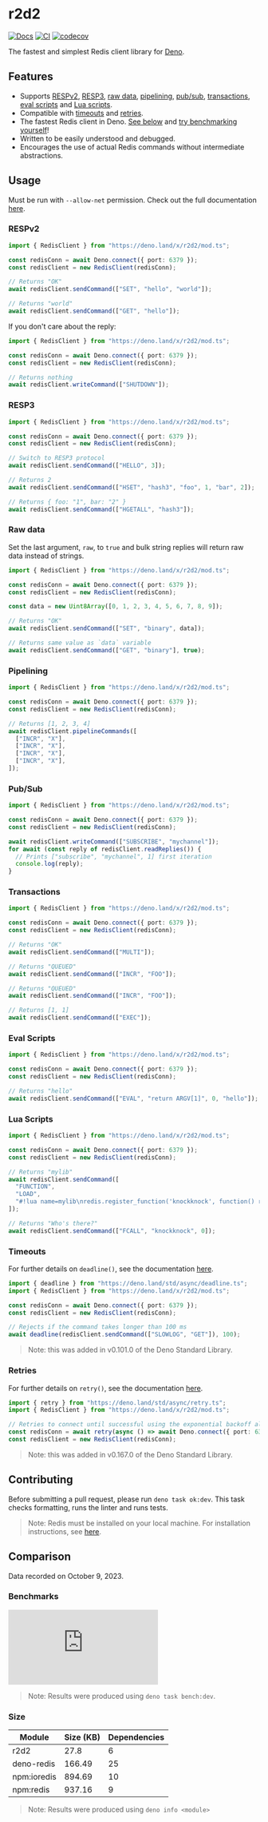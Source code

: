 # r2d2

[![Docs](https://doc.deno.land/badge.svg)](https://doc.deno.land/https://deno.land/x/r2d2/mod.ts)
[![CI](https://github.com/iuioiua/r2d2/actions/workflows/ci.yml/badge.svg)](https://github.com/iuioiua/r2d2/actions/workflows/ci.yml)
[![codecov](https://codecov.io/gh/iuioiua/r2d2/branch/main/graph/badge.svg?token=8IDAVSL014)](https://codecov.io/gh/iuioiua/r2d2)

The fastest and simplest Redis client library for [Deno](https://deno.land/).

## Features

- Supports [RESPv2](#respv2), [RESP3](#resp3), [raw data](#raw-data),
  [pipelining](#pipelining), [pub/sub](#pubsub), [transactions](#transactions),
  [eval scripts](#eval-script) and [Lua scripts](#lua-script).
- Compatible with [timeouts](#timeouts) and [retries](#retries).
- The fastest Redis client in Deno. [See below](#benchmarks) and
  [try benchmarking yourself](#contributing)!
- Written to be easily understood and debugged.
- Encourages the use of actual Redis commands without intermediate abstractions.

## Usage

Must be run with `--allow-net` permission. Check out the full documentation
[here](https://doc.deno.land/https://deno.land/x/r2d2/mod.ts).

### RESPv2

```ts
import { RedisClient } from "https://deno.land/x/r2d2/mod.ts";

const redisConn = await Deno.connect({ port: 6379 });
const redisClient = new RedisClient(redisConn);

// Returns "OK"
await redisClient.sendCommand(["SET", "hello", "world"]);

// Returns "world"
await redisClient.sendCommand(["GET", "hello"]);
```

If you don't care about the reply:

```ts
import { RedisClient } from "https://deno.land/x/r2d2/mod.ts";

const redisConn = await Deno.connect({ port: 6379 });
const redisClient = new RedisClient(redisConn);

// Returns nothing
await redisClient.writeCommand(["SHUTDOWN"]);
```

### RESP3

```ts
import { RedisClient } from "https://deno.land/x/r2d2/mod.ts";

const redisConn = await Deno.connect({ port: 6379 });
const redisClient = new RedisClient(redisConn);

// Switch to RESP3 protocol
await redisClient.sendCommand(["HELLO", 3]);

// Returns 2
await redisClient.sendCommand(["HSET", "hash3", "foo", 1, "bar", 2]);

// Returns { foo: "1", bar: "2" }
await redisClient.sendCommand(["HGETALL", "hash3"]);
```

### Raw data

Set the last argument, `raw`, to `true` and bulk string replies will return raw
data instead of strings.

```ts
import { RedisClient } from "https://deno.land/x/r2d2/mod.ts";

const redisConn = await Deno.connect({ port: 6379 });
const redisClient = new RedisClient(redisConn);

const data = new Uint8Array([0, 1, 2, 3, 4, 5, 6, 7, 8, 9]);

// Returns "OK"
await redisClient.sendCommand(["SET", "binary", data]);

// Returns same value as `data` variable
await redisClient.sendCommand(["GET", "binary"], true);
```

### Pipelining

```ts
import { RedisClient } from "https://deno.land/x/r2d2/mod.ts";

const redisConn = await Deno.connect({ port: 6379 });
const redisClient = new RedisClient(redisConn);

// Returns [1, 2, 3, 4]
await redisClient.pipelineCommands([
  ["INCR", "X"],
  ["INCR", "X"],
  ["INCR", "X"],
  ["INCR", "X"],
]);
```

### Pub/Sub

```ts
import { RedisClient } from "https://deno.land/x/r2d2/mod.ts";

const redisConn = await Deno.connect({ port: 6379 });
const redisClient = new RedisClient(redisConn);

await redisClient.writeCommand(["SUBSCRIBE", "mychannel"]);
for await (const reply of redisClient.readReplies()) {
  // Prints ["subscribe", "mychannel", 1] first iteration
  console.log(reply);
}
```

### Transactions

```ts
import { RedisClient } from "https://deno.land/x/r2d2/mod.ts";

const redisConn = await Deno.connect({ port: 6379 });
const redisClient = new RedisClient(redisConn);

// Returns "OK"
await redisClient.sendCommand(["MULTI"]);

// Returns "QUEUED"
await redisClient.sendCommand(["INCR", "FOO"]);

// Returns "QUEUED"
await redisClient.sendCommand(["INCR", "FOO"]);

// Returns [1, 1]
await redisClient.sendCommand(["EXEC"]);
```

### Eval Scripts

```ts
import { RedisClient } from "https://deno.land/x/r2d2/mod.ts";

const redisConn = await Deno.connect({ port: 6379 });
const redisClient = new RedisClient(redisConn);

// Returns "hello"
await redisClient.sendCommand(["EVAL", "return ARGV[1]", 0, "hello"]);
```

### Lua Scripts

```ts
import { RedisClient } from "https://deno.land/x/r2d2/mod.ts";

const redisConn = await Deno.connect({ port: 6379 });
const redisClient = new RedisClient(redisConn);

// Returns "mylib"
await redisClient.sendCommand([
  "FUNCTION",
  "LOAD",
  "#!lua name=mylib\nredis.register_function('knockknock', function() return 'Who\\'s there?' end)",
]);

// Returns "Who's there?"
await redisClient.sendCommand(["FCALL", "knockknock", 0]);
```

### Timeouts

For further details on `deadline()`, see the documentation
[here](https://deno.land/std/async/deadline.ts?s=deadline).

```ts
import { deadline } from "https://deno.land/std/async/deadline.ts";
import { RedisClient } from "https://deno.land/x/r2d2/mod.ts";

const redisConn = await Deno.connect({ port: 6379 });
const redisClient = new RedisClient(redisConn);

// Rejects if the command takes longer than 100 ms
await deadline(redisClient.sendCommand(["SLOWLOG", "GET"]), 100);
```

> Note: this was added in v0.101.0 of the Deno Standard Library.

### Retries

For further details on `retry()`, see the documentation
[here](https://deno.land/std/async/retry.ts?s=retry).

```ts
import { retry } from "https://deno.land/std/async/retry.ts";
import { RedisClient } from "https://deno.land/x/r2d2/mod.ts";

// Retries to connect until successful using the exponential backoff algorithm.
const redisConn = await retry(async () => await Deno.connect({ port: 6379 }));
const redisClient = new RedisClient(redisConn);
```

> Note: this was added in v0.167.0 of the Deno Standard Library.

## Contributing

Before submitting a pull request, please run `deno task ok:dev`. This task
checks formatting, runs the linter and runs tests.

> Note: Redis must be installed on your local machine. For installation
> instructions, see [here](https://redis.io/docs/getting-started/installation/).

## Comparison

Data recorded on October 9, 2023.

### Benchmarks

[![Benchmark graph generated by Bxnch](https://bxnch.deno.dev/iuioiua/r2d2/main/bench.json?color=red)](https://github.com/iuioiua/bxnch)

> Note: Results were produced using `deno task bench:dev`.

### Size

| Module      | Size (KB) | Dependencies |
| ----------- | --------- | ------------ |
| r2d2        | 27.8      | 6            |
| deno-redis  | 166.49    | 25           |
| npm:ioredis | 894.69    | 10           |
| npm:redis   | 937.16    | 9            |

> Note: Results were produced using `deno info <module>`
